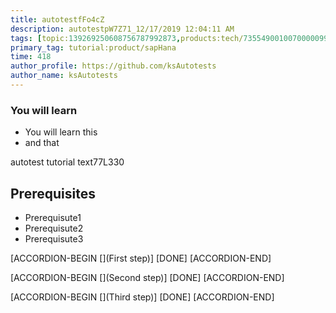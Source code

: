 ```yaml
---
title: autotestfFo4cZ
description: autotestpW7Z71_12/17/2019 12:04:11 AM
tags: [topic:139269250608756787992873,products:tech/73554900100700000996,tutorial:experience/advanced]
primary_tag: tutorial:product/sapHana
time: 418
author_profile: https://github.com/ksAutotests
author_name: ksAutotests
---
```

### You will learn
- You will learn this
- and that

autotest tutorial text77L330

## Prerequisites
- Prerequisute1
- Prerequisute2
- Prerequisute3

[ACCORDION-BEGIN [](First step)]
[DONE]
[ACCORDION-END]

[ACCORDION-BEGIN [](Second step)]
[DONE]
[ACCORDION-END]

[ACCORDION-BEGIN [](Third step)]
[DONE]
[ACCORDION-END]

